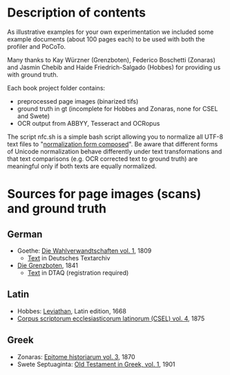 # Description of contents

As illustrative examples for your own experimentation we included some
example documents (about 100 pages each) to be used with both the profiler and PoCoTo.

Many thanks to Kay Würzner (Grenzboten), Federico Boschetti (Zonaras)
and Jasmin Chebib and Haide Friedrich-Salgado (Hobbes) for providing us with ground truth.

Each book project folder contains:

* preprocessed page images (binarized  tifs)
* ground truth in gt (incomplete for Hobbes and Zonaras, none for CSEL and Swete)
* OCR output from ABBYY, Tesseract and OCRopus

The script nfc.sh is a simple bash script allowing you to normalize all UTF-8 text files to "[normalization form composed][nfc]". Be aware that different forms of Unicode normalization behave differently under text transformations and that text comparisons (e.g. OCR corrected text to ground truth) are meaningful only if both texts are equally normalized.

[nfc]: https://en.wikipedia.org/wiki/Unicode_equivalence


# Sources for page images (scans) and ground truth
## German
* Goethe: [Die Wahlverwandtschaften vol. 1][wahlverw], 1809
    * [Text][textwahl] in Deutsches Textarchiv
* [Die Grenzboten][grenzboten], 1841
    * [Text][textgrenz] in DTAQ (registration required)

## Latin
* Hobbes: [Leviathan][leviathan], Latin edition, 1668
* [Corpus scriptorum ecclesiasticorum latinorum (CSEL) vol. 4][csel4], 1875

## Greek
* Zonaras: [Epitome historiarum vol. 3][epitome], 1870
* Swete Septuaginta: [Old Testament in Greek, vol. 1][swete1], 1901

[books]: http://www.cis.lmu.de/ocrworkshop/data/books/books-ocr.zip
[workshop]: http://www.cis.lmu.de/ocrworkshop/
[wahlverw]: http://daten.digitale-sammlungen.de/~db/0008/bsb00087891/images/
[textwahl]: http://www.deutschestextarchiv.de/book/show/goethe_wahlverw01_1809
[textgrenz]: http://www.deutschestextarchiv.de/dtaq/book?q=grenzboten_179382_282158
[grenzboten]: http://brema.suub.uni-bremen.de/periodical/titleinfo/282158
[leviathan]: https://archive.org/details/leviathansivedem00hobb
[epitome]: https://archive.org/details/ioannoutouzonara03zonauoft
[swete1]: https://archive.org/details/oldtestamentingr01swet
[pg82]: http://www.mdz-nbn-resolving.de/urn/resolver.pl?urn=urn:nbn:de:bvb:12-bsb10800809-1
[csel4]: https://archive.org/details/corpusscriptoru09wissgoog
